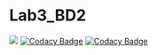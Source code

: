 # Lab3_BD2
![](https://travis-ci.org/AndrewSamoydyuk/Lab3_BD2.svg?branch=master)
[![Codacy Badge](https://api.codacy.com/project/badge/Grade/28a3cd81584448c0af0f1184945769ca)](https://www.codacy.com/app/AndrewSamoydyuk/Lab3_BD2?utm_source=github.com&amp;utm_medium=referral&amp;utm_content=AndrewSamoydyuk/Lab3_BD2&amp;utm_campaign=Badge_Grade)
[![Codacy Badge](https://api.codacy.com/project/badge/Coverage/28a3cd81584448c0af0f1184945769ca)](https://www.codacy.com/app/AndrewSamoydyuk/Lab3_BD2?utm_source=github.com&utm_medium=referral&utm_content=AndrewSamoydyuk/Lab3_BD2&utm_campaign=Badge_Coverage)
